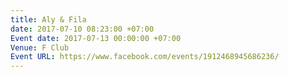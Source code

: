 ```yaml
---
title: Aly & Fila
date: 2017-07-10 08:23:00 +07:00
Event date: 2017-07-13 00:00:00 +07:00
Venue: F Club
Event URL: https://www.facebook.com/events/1912468945686236/
---
```


